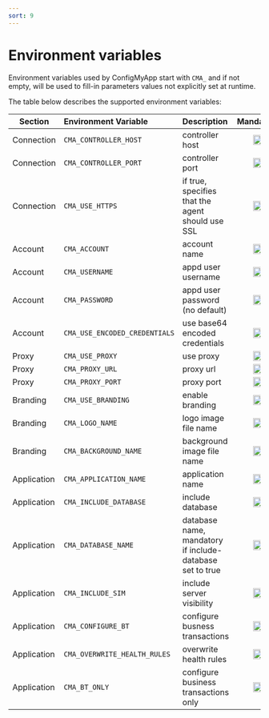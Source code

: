 ```yaml
---
sort: 9
---
```


# Environment variables

Environment variables used by ConfigMyApp start with `CMA_` and if not empty, will be used to fill-in parameters values not explicitly set at runtime. <br>

The table below describes the supported environment variables:

<table>
    <thead>
      <tr>
        <th>Section</th>
        <th style="text-align: left">Environment Variable</th>
        <th style="text-align: left">Description</th>
        <th style="text-align: center">Mandatory</th>
      </tr>
    </thead>
    <tbody>
      <tr>
        <td>Connection</td>
        <td style="text-align: left"><code class="language-plaintext highlighter-rouge">CMA_CONTROLLER_HOST</code></td>
        <td style="text-align: left">controller host</td>
        <td style="text-align: center"><img src="https://github.githubassets.com/images/icons/emoji/unicode/2714.png" width="20" height="20"></td>
      </tr>
      <tr>
        <td>Connection</td>
        <td style="text-align: left"><code class="language-plaintext highlighter-rouge">CMA_CONTROLLER_PORT</code></td>
        <td style="text-align: left">controller port</td>
        <td style="text-align: center"><img src="https://github.githubassets.com/images/icons/emoji/unicode/2716.png" width="20" height="20"></td>
      </tr>
      <tr>
        <td>Connection</td>
        <td style="text-align: left"><code class="language-plaintext highlighter-rouge">CMA_USE_HTTPS</code></td>
        <td style="text-align: left">if true, specifies that the agent should use SSL</td>
        <td style="text-align: center"><img src="https://github.githubassets.com/images/icons/emoji/unicode/2716.png" width="20" height="20"></td>
      </tr>
      <tr>
        <td>Account</td>
        <td style="text-align: left"><code class="language-plaintext highlighter-rouge">CMA_ACCOUNT</code></td>
        <td style="text-align: left">account name</td>
        <td style="text-align: center"><img src="https://github.githubassets.com/images/icons/emoji/unicode/2714.png" width="20" height="20"></td>
      </tr>
      <tr>
        <td>Account</td>
        <td style="text-align: left"><code class="language-plaintext highlighter-rouge">CMA_USERNAME</code></td>
        <td style="text-align: left">appd user username</td>
        <td style="text-align: center"><img src="https://github.githubassets.com/images/icons/emoji/unicode/2714.png" width="20" height="20"></td>
      </tr>
      <tr>
        <td>Account</td>
        <td style="text-align: left"><code class="language-plaintext highlighter-rouge">CMA_PASSWORD</code></td>
        <td style="text-align: left">appd user password (no default)</td>
        <td style="text-align: center"><img src="https://github.githubassets.com/images/icons/emoji/unicode/2714.png" width="20" height="20"></td>
      </tr>
      <tr>
        <td>Account</td>
        <td style="text-align: left"><code class="language-plaintext highlighter-rouge">CMA_USE_ENCODED_CREDENTIALS</code></td>
        <td style="text-align: left">use base64 encoded credentials</td>
        <td style="text-align: center"><img src="https://github.githubassets.com/images/icons/emoji/unicode/2716.png" width="20" height="20"></td>
      </tr>
      <tr>
        <td>Proxy</td>
        <td style="text-align: left"><code class="language-plaintext highlighter-rouge">CMA_USE_PROXY</code></td>
        <td style="text-align: left">use proxy</td>
        <td style="text-align: center"><img src="https://github.githubassets.com/images/icons/emoji/unicode/2716.png" width="20" height="20"></td>
      </tr>
      <tr>
        <td>Proxy</td>
        <td style="text-align: left"><code class="language-plaintext highlighter-rouge">CMA_PROXY_URL</code></td>
        <td style="text-align: left">proxy url</td>
        <td style="text-align: center"><img src="https://github.githubassets.com/images/icons/emoji/unicode/2716.png" width="20" height="20"></td>
      </tr>
      <tr>
        <td>Proxy</td>
        <td style="text-align: left"><code class="language-plaintext highlighter-rouge">CMA_PROXY_PORT</code></td>
        <td style="text-align: left">proxy port</td>
        <td style="text-align: center"><img src="https://github.githubassets.com/images/icons/emoji/unicode/2716.png" width="20" height="20"></td>
      </tr>
      <tr>
        <td>Branding</td>
        <td style="text-align: left"><code class="language-plaintext highlighter-rouge">CMA_USE_BRANDING</code></td>
        <td style="text-align: left">enable branding</td>
        <td style="text-align: center"><img src="https://github.githubassets.com/images/icons/emoji/unicode/2716.png" width="20" height="20"></td>
      </tr>
      <tr>
        <td>Branding</td>
        <td style="text-align: left"><code class="language-plaintext highlighter-rouge">CMA_LOGO_NAME</code></td>
        <td style="text-align: left">logo image file name</td>
        <td style="text-align: center"><img src="https://github.githubassets.com/images/icons/emoji/unicode/2716.png" width="20" height="20"></td>
      </tr>
      <tr>
        <td>Branding</td>
        <td style="text-align: left"><code class="language-plaintext highlighter-rouge">CMA_BACKGROUND_NAME</code></td>
        <td style="text-align: left">background image file name</td>
        <td style="text-align: center"><img src="https://github.githubassets.com/images/icons/emoji/unicode/2716.png" width="20" height="20"></td>
      </tr>
      <tr>
        <td>Application</td>
        <td style="text-align: left"><code class="language-plaintext highlighter-rouge">CMA_APPLICATION_NAME</code></td>
        <td style="text-align: left">application name</td>
        <td style="text-align: center"><img src="https://github.githubassets.com/images/icons/emoji/unicode/2714.png" width="20" height="20"></td>
      </tr>
      <tr>
        <td>Application</td>
        <td style="text-align: left"><code class="language-plaintext highlighter-rouge">CMA_INCLUDE_DATABASE</code></td>
        <td style="text-align: left">include database</td>
        <td style="text-align: center"><img src="https://github.githubassets.com/images/icons/emoji/unicode/2716.png" width="20" height="20"></td>
      </tr>
      <tr>
        <td>Application</td>
        <td style="text-align: left"><code class="language-plaintext highlighter-rouge">CMA_DATABASE_NAME</code></td>
        <td style="text-align: left">database name, mandatory if include-database set to true</td>
        <td style="text-align: center"><img src="https://github.githubassets.com/images/icons/emoji/unicode/2716.png" width="20" height="20"></td>
      </tr>
      <tr>
        <td>Application</td>
        <td style="text-align: left"><code class="language-plaintext highlighter-rouge">CMA_INCLUDE_SIM</code></td>
        <td style="text-align: left">include server visibility</td>
        <td style="text-align: center"><img src="https://github.githubassets.com/images/icons/emoji/unicode/2716.png" width="20" height="20"></td>
      </tr>
      <tr>
        <td>Application</td>
        <td style="text-align: left"><code class="language-plaintext highlighter-rouge">CMA_CONFIGURE_BT</code></td>
        <td style="text-align: left">configure busness transactions</td>
        <td style="text-align: center"><img src="https://github.githubassets.com/images/icons/emoji/unicode/2716.png" width="20" height="20"></td>
      </tr>
      <tr>
        <td>Application</td>
        <td style="text-align: left"><code class="language-plaintext highlighter-rouge">CMA_OVERWRITE_HEALTH_RULES</code></td>
        <td style="text-align: left">overwrite health rules</td>
        <td style="text-align: center"><img src="https://github.githubassets.com/images/icons/emoji/unicode/2716.png" width="20" height="20"></td>
      </tr>
      <tr>
        <td>Application</td>
        <td style="text-align: left"><code class="language-plaintext highlighter-rouge">CMA_BT_ONLY</code></td>
        <td style="text-align: left">configure business transactions only</td>
        <td style="text-align: center"><img src="https://github.githubassets.com/images/icons/emoji/unicode/2716.png" width="20" height="20"></td>
      </tr>
    </tbody>
  </table>
